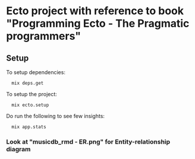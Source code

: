 # Ecto project with reference to book "Programming Ecto - The Pragmatic programmers"

## Setup

To setup dependencies: 
```
  mix deps.get
```

To setup the project: 
```
  mix ecto.setup
```

Do run the following to see few insights:
```
  mix app.stats
```

### Look at "musicdb_rmd - ER.png" for Entity-relationship diagram
